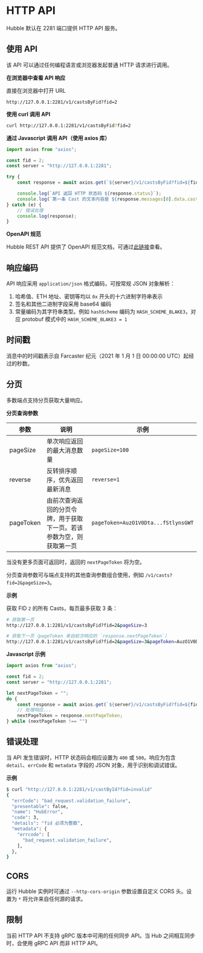 # HTTP API

Hubble 默认在 2281 端口提供 HTTP API 服务。

## 使用 API

该 API 可以通过任何编程语言或浏览器发起普通 HTTP 请求进行调用。

**在浏览器中查看 API 响应**

直接在浏览器中打开 URL

```url
http://127.0.0.1:2281/v1/castsByFid?fid=2
```

**使用 curl 调用 API**

```bash
curl http://127.0.0.1:2281/v1/castsByFid?fid=2
```

**通过 Javascript 调用 API（使用 axios 库）**

```Javascript
import axios from "axios";

const fid = 2;
const server = "http://127.0.0.1:2281";

try {
    const response = await axios.get(`${server}/v1/castsByFid?fid=${fid}`);

    console.log(`API 返回 HTTP 状态码 ${response.status}`);
    console.log(`第一条 Cast 的文本内容是 ${response.messages[0].data.castAddBody.text}`);
} catch (e) {
    // 错误处理
    console.log(response);
}
```

**OpenAPI 规范**

Hubble REST API 提供了 OpenAPI 规范文档，可通过[此链接](https://redocly.github.io/redoc/?url=https://raw.githubusercontent.com/farcasterxyz/hub-monorepo/main/packages/hub-nodejs/spec.yaml)查看。

## 响应编码

API 响应采用 `application/json` 格式编码，可按常规 JSON 对象解析：

1. 哈希值、ETH 地址、密钥等均以 `0x` 开头的十六进制字符串表示
2. 签名和其他二进制字段采用 base64 编码
3. 常量编码为其字符串类型。例如 `hashScheme` 编码为 `HASH_SCHEME_BLAKE3`，对应 protobuf 模式中的 `HASH_SCHEME_BLAKE3 = 1`

## 时间戳

消息中的时间戳表示自 Farcaster 纪元（2021 年 1 月 1 日 00:00:00 UTC）起经过的秒数。

## 分页

多数端点支持分页获取大量响应。

**分页查询参数**

| 参数      | 说明                                                                 | 示例                                |
| --------- | -------------------------------------------------------------------- | ----------------------------------- |
| pageSize  | 单次响应返回的最大消息数量                                           | `pageSize=100`                      |
| reverse   | 反转排序顺序，优先返回最新消息                                       | `reverse=1`                         |
| pageToken | 由前次查询返回的分页令牌，用于获取下一页。若该参数为空，则获取第一页 | `pageToken=AuzO1V0Dta...fStlynsGWT` |

当没有更多页面可返回时，返回的 `nextPageToken` 将为空。

分页查询参数可与端点支持的其他查询参数组合使用，例如 `/v1/casts?fid=2&pageSize=3`。

**示例**

获取 FID `2` 的所有 Casts，每页最多获取 3 条：

```bash
# 获取第一页
http://127.0.0.1:2281/v1/castsByFid?fid=2&pageSize=3

# 获取下一页（pageToken 来自前次响应的 `response.nextPageToken`）
http://127.0.0.1:2281/v1/castsByFid?fid=2&pageSize=3&pageToken=AuzO1V0DtaItCwwa10X6YsfStlynsGWT
```

**Javascript 示例**

```Javascript
import axios from "axios";

const fid = 2;
const server = "http://127.0.0.1:2281";

let nextPageToken = "";
do {
    const response = await axios.get(`${server}/v1/castsByFid?fid=${fid}&pageSize=100&nextPageToken=${nextPageToken}`);
    // 处理响应...
    nextPageToken = response.nextPageToken;
} while (nextPageToken !== "")
```

## 错误处理

当 API 发生错误时，HTTP 状态码会相应设置为 `400` 或 `500`。响应为包含 `detail`、`errCode` 和 `metadata` 字段的 JSON 对象，用于识别和调试错误。

**示例**

```bash
$ curl "http://127.0.0.1:2281/v1/castById?fid=invalid"
{
  "errCode": "bad_request.validation_failure",
  "presentable": false,
  "name": "HubError",
  "code": 3,
  "details": "fid 必须为整数",
  "metadata": {
    "errcode": [
      "bad_request.validation_failure",
    ],
  },
}
```

## CORS

运行 Hubble 实例时可通过 `--http-cors-origin` 参数设置自定义 CORS 头。设置为 `*` 将允许来自任何源的请求。

## 限制

当前 HTTP API 不支持 gRPC 版本中可用的任何同步 API。当 Hub 之间相互同步时，会使用 gRPC API 而非 HTTP API。
